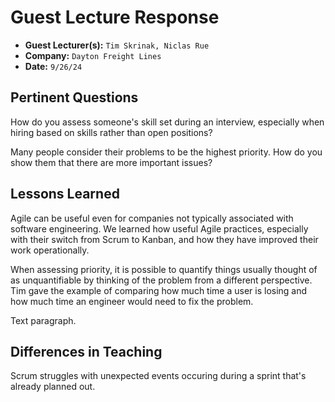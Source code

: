 # Guest Lecture Response
* **Guest Lecturer(s):** `Tim Skrinak, Niclas Rue`
* **Company:** `Dayton Freight Lines`
* **Date:** `9/26/24`

## Pertinent Questions
How do you assess someone's skill set during an interview, especially when hiring based on skills rather than open positions?

Many people consider their problems to be the highest priority. How do you show them that there are more important issues?

## Lessons Learned
Agile can be useful even for companies not typically associated with software engineering. We learned how useful Agile practices, especially with their switch from Scrum to Kanban, and how they have improved their work operationally.

When assessing priority, it is possible to quantify things usually thought of as unquantifiable by thinking of the problem from a different perspective. Tim gave the example of comparing how much time a user is losing and how much time an engineer would need to fix the problem.

Text paragraph.

## Differences in Teaching
Scrum struggles with unexpected events occuring during a sprint that's already planned out.